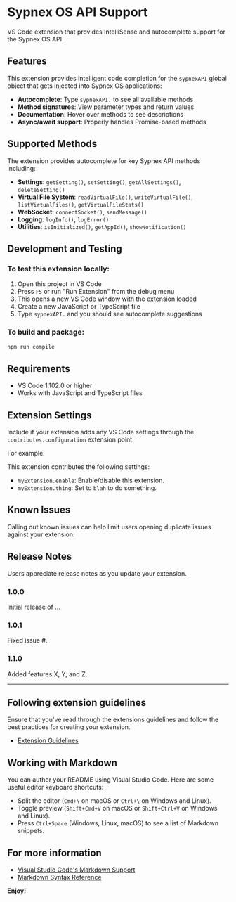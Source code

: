 # Sypnex OS API Support

VS Code extension that provides IntelliSense and autocomplete support for the Sypnex OS API.

## Features

This extension provides intelligent code completion for the `sypnexAPI` global object that gets injected into Sypnex OS applications:

- **Autocomplete**: Type `sypnexAPI.` to see all available methods
- **Method signatures**: View parameter types and return values
- **Documentation**: Hover over methods to see descriptions
- **Async/await support**: Properly handles Promise-based methods

## Supported Methods

The extension provides autocomplete for key Sypnex API methods including:

- **Settings**: `getSetting()`, `setSetting()`, `getAllSettings()`, `deleteSetting()`
- **Virtual File System**: `readVirtualFile()`, `writeVirtualFile()`, `listVirtualFiles()`, `getVirtualFileStats()`
- **WebSocket**: `connectSocket()`, `sendMessage()`
- **Logging**: `logInfo()`, `logError()`
- **Utilities**: `isInitialized()`, `getAppId()`, `showNotification()`

## Development and Testing

### To test this extension locally:

1. Open this project in VS Code
2. Press `F5` or run "Run Extension" from the debug menu
3. This opens a new VS Code window with the extension loaded
4. Create a new JavaScript or TypeScript file
5. Type `sypnexAPI.` and you should see autocomplete suggestions

### To build and package:

```bash
npm run compile
```

## Requirements

- VS Code 1.102.0 or higher
- Works with JavaScript and TypeScript files

## Extension Settings

Include if your extension adds any VS Code settings through the `contributes.configuration` extension point.

For example:

This extension contributes the following settings:

* `myExtension.enable`: Enable/disable this extension.
* `myExtension.thing`: Set to `blah` to do something.

## Known Issues

Calling out known issues can help limit users opening duplicate issues against your extension.

## Release Notes

Users appreciate release notes as you update your extension.

### 1.0.0

Initial release of ...

### 1.0.1

Fixed issue #.

### 1.1.0

Added features X, Y, and Z.

---

## Following extension guidelines

Ensure that you've read through the extensions guidelines and follow the best practices for creating your extension.

* [Extension Guidelines](https://code.visualstudio.com/api/references/extension-guidelines)

## Working with Markdown

You can author your README using Visual Studio Code. Here are some useful editor keyboard shortcuts:

* Split the editor (`Cmd+\` on macOS or `Ctrl+\` on Windows and Linux).
* Toggle preview (`Shift+Cmd+V` on macOS or `Shift+Ctrl+V` on Windows and Linux).
* Press `Ctrl+Space` (Windows, Linux, macOS) to see a list of Markdown snippets.

## For more information

* [Visual Studio Code's Markdown Support](http://code.visualstudio.com/docs/languages/markdown)
* [Markdown Syntax Reference](https://help.github.com/articles/markdown-basics/)

**Enjoy!**
